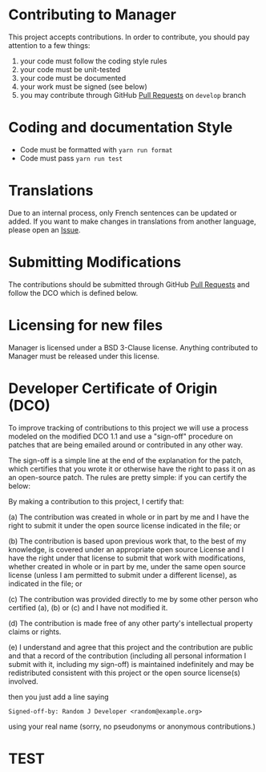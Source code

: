 # Contributing to Manager

This project accepts contributions. In order to contribute, you should
pay attention to a few things:

1. your code must follow the coding style rules
2. your code must be unit-tested
3. your code must be documented
4. your work must be signed (see below)
5. you may contribute through GitHub [Pull Requests][pull-request] on `develop` branch

# Coding and documentation Style

- Code must be formatted with `yarn run format`
- Code must pass `yarn run test`

# Translations

Due to an internal process, only French sentences can be updated or added.
If you want to make changes in translations from another language, please open
an [Issue](https://github.com/ovh/manager/issues/new/choose).

# Submitting Modifications

The contributions should be submitted through GitHub [Pull Requests][pull-request]
and follow the DCO which is defined below.

# Licensing for new files

Manager is licensed under a BSD 3-Clause license. Anything
contributed to Manager must be released under this license.

# Developer Certificate of Origin (DCO)

To improve tracking of contributions to this project we will use a
process modeled on the modified DCO 1.1 and use a "sign-off" procedure
on patches that are being emailed around or contributed in any other
way.

The sign-off is a simple line at the end of the explanation for the
patch, which certifies that you wrote it or otherwise have the right
to pass it on as an open-source patch. The rules are pretty simple:
if you can certify the below:

By making a contribution to this project, I certify that:

(a) The contribution was created in whole or in part by me and I have
the right to submit it under the open source license indicated in
the file; or

(b) The contribution is based upon previous work that, to the best of
my knowledge, is covered under an appropriate open source License
and I have the right under that license to submit that work with
modifications, whether created in whole or in part by me, under
the same open source license (unless I am permitted to submit
under a different license), as indicated in the file; or

(c) The contribution was provided directly to me by some other person
who certified (a), (b) or (c) and I have not modified it.

(d) The contribution is made free of any other party's intellectual
property claims or rights.

(e) I understand and agree that this project and the contribution are
public and that a record of the contribution (including all
personal information I submit with it, including my sign-off) is
maintained indefinitely and may be redistributed consistent with
this project or the open source license(s) involved.

then you just add a line saying

    Signed-off-by: Random J Developer <random@example.org>

using your real name (sorry, no pseudonyms or anonymous contributions.)

[pull-request]: https://github.com/ovh/manager/pulls

# TEST
